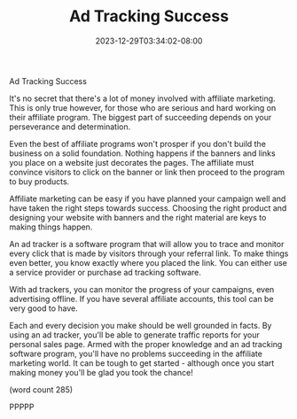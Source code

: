 ﻿---
title: "Ad Tracking Success"
date: 2023-12-29T03:34:02-08:00
description: "Affiliate Marketing On The Internet Tips for Web Success"
featured_image: "/images/Affiliate Marketing On The Internet.jpg"
tags: ["Affiliate Marketing On The Internet"]
---

Ad Tracking Success

It's no secret that there's a lot of money involved
with affiliate marketing.  This is only true however,
for those who are serious and hard working on their
affiliate program.  The biggest part of succeeding
depends on your perseverance and determination.

Even the best of affiliate programs won't prosper
if you don't build the business on a solid foundation.
Nothing happens if the banners and links you place
on a website just decorates the pages.  The affiliate
must convince visitors to click on the banner or link
then proceed to the program to buy products.

Affiliate marketing can be easy if you have planned
your campaign well and have taken the right steps
towards success.  Choosing the right product and
designing your website with banners and the right
material are keys to making things happen.

An ad tracker is a software program that will allow
you to trace and monitor every click that is made
by visitors through your referral link.  To make
things even better, you know exactly where you
placed the link.  You can either use a service
provider or purchase ad tracking software.

With ad trackers, you can monitor the progress
of your campaigns, even advertising offline.  If
you have several affiliate accounts, this tool
can be very good to have.  

Each and every decision you make should be well
grounded in facts.  By using an ad tracker, you'll
be able to generate traffic reports for your 
personal sales page.  Armed with the proper 
knowledge and an ad tracking software program,
you'll have no problems succeeding in the 
affiliate marketing world.  It can be tough to
get started - although once you start making money
you'll be glad you took the chance!

(word count 285)

PPPPP
